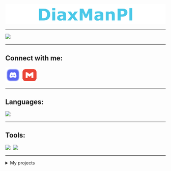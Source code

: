 ![](static/baner.png)

---
![](https://github-readme-stats.vercel.app/api?username=DiaxManPl&title_color=4ac8e8&bg_color=2d2a2e&text_color=fff&hide_border=true)

---


## Connect with me:
[<img src="static/discord.png" width="48" height="48">][websiteDc]
[<img src="static/gmail.png" width="48" height="48">][websiteEmail]

---

## Languages:
![](https://github-readme-stats.vercel.app/api/top-langs/?username=DiaxManPl&title_color=4ac8e8&bg_color=2d2a2e&text_color=fff&hide_border=true)
<!-- <img src="https://raw.githubusercontent.com/github/explore/80688e429a7d4ef2fca1e82350fe8e3517d3494d/topics/javascript/javascript.png" height="24"> <img src="https://raw.githubusercontent.com/github/explore/80688e429a7d4ef2fca1e82350fe8e3517d3494d/topics/python/python.png" height="24"> 
<img src="https://raw.githubusercontent.com/github/explore/80688e429a7d4ef2fca1e82350fe8e3517d3494d/topics/html/html.png" height="24">
<img src="https://raw.githubusercontent.com/github/explore/80688e429a7d4ef2fca1e82350fe8e3517d3494d/topics/css/css.png" height="24">
<img src="https://raw.githubusercontent.com/github/explore/80688e429a7d4ef2fca1e82350fe8e3517d3494d/topics/php/php.png" height="24"> -->

---

## Tools:
<img src="https://github.com/microsoft/vscode-docs/raw/main/images/logo-stable.png" height="24">&nbsp;
<img src="https://upload.wikimedia.org/wikipedia/commons/thumb/0/01/Windows_Terminal_Logo_256x256.png/150px-Windows_Terminal_Logo_256x256.png" height="24">&nbsp;

---

<details>
<summary>My projects</summary>

</details>

[websiteDc]: https://diaxmanpl.tk/dc
[websiteEmail]: https://diaxmanpl.tk/email
[jejaApi]: https://npmjs.com/package/jeja-api





